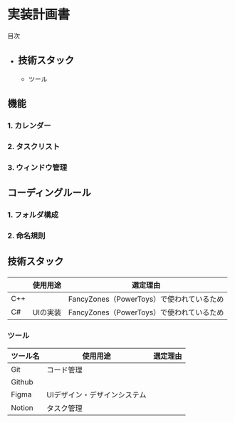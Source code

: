# 実装計画書

目次
- 技術スタック
    -
    - ツール

## 機能

### 1. カレンダー

### 2. タスクリスト

### 3. ウィンドウ管理

## コーディングルール

### 1. フォルダ構成

### 2. 命名規則

## 技術スタック

###

|      | 使用用途 | 選定理由                                  |
| ---- | -------- | ----------------------------------------- |
| C++  |          | FancyZones（PowerToys）で使われているため |
| C#   | UIの実装 | FancyZones（PowerToys）で使われているため |

### ツール

| ツール名 | 使用用途                     | 選定理由 |
| -------- | ---------------------------- | -------- |
| Git      | コード管理                   |          |
| Github   |                              |          |
| Figma    | UIデザイン・デザインシステム |          |
| Notion   | タスク管理                   |          |